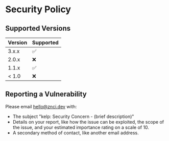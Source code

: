 # Security Policy

## Supported Versions

| Version | Supported          |
| ------- | ------------------ |
| 3.x.x   | :white_check_mark: |
| 2.0.x   | :x:                |
| 1.1.x   | :white_check_mark: |
| < 1.0   | :x:                |

## Reporting a Vulnerability

Please email hello@znci.dev with:

- The subject "kelp: Security Concern - (brief description)"
- Details on your report, like how the issue can be exploited, the scope of the issue, and your estimated importance rating on a scale of 10.
- A secondary method of contact, like another email address.
